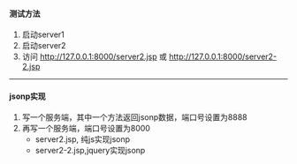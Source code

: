 #### 测试方法
1. 启动server1
2. 启动server2
3. 访问 http://127.0.0.1:8000/server2.jsp 或 http://127.0.0.1:8000/server2-2.jsp
---
#### jsonp实现
1. 写一个服务端，其中一个方法返回jsonp数据，端口号设置为8888
2. 再写一个服务端，端口号设置为8000
   - server2.jsp, 纯js实现jsonp
   - server2-2.jsp,jquery实现jsonp 

